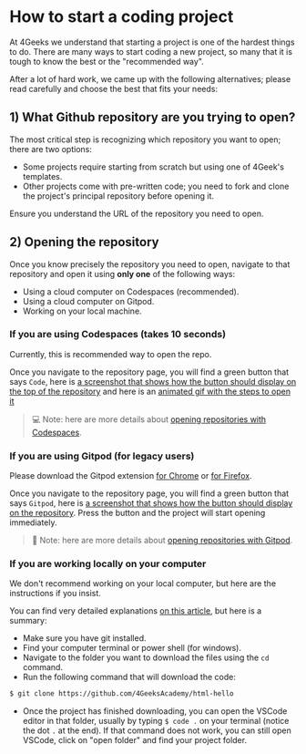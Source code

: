 # How to start a coding project

At 4Geeks we understand that starting a project is one of the hardest things to do. There are many ways to start coding a new project, so many that it is tough to know the best or the "recommended way". 

After a lot of hard work, we came up with the following alternatives; please read carefully and choose the best that fits your needs:

## 1) What Github repository are you trying to open?

The most critical step is recognizing which repository you want to open; there are two options:
- Some projects require starting from scratch but using one of 4Geek's templates.
- Other projects come with pre-written code; you need to fork and clone the project's principal repository before opening it.

Ensure you understand the URL of the repository you need to open.

## 2) Opening the repository

Once you know precisely the repository you need to open, navigate to that repository and open it using **only one** of the following ways:

- Using a cloud computer on Codespaces (recommended).
- Using a cloud computer on Gitpod.
- Working on your local machine.

### If you are using Codespaces (takes 10 seconds)

Currently, this is recommended way to open the repo.

Once you navigate to the repository page, you will find a green button that says `Code`, here is [a screenshot that shows how the button should display on the top of the repository](https://github.com/breatheco-de/content/raw/master/src/assets/images/open-codespace.png) and here is an [animated gif with the steps to open it](https://github.com/breatheco-de/content/raw/master/src/assets/images/create-codespace.gif?raw=true)

> 💻 Note: here are more details about [opening repositories with Codespaces](https://4geeks.com/lesson/how-to-use-github-codespaces).

### If you are using Gitpod (for legacy users)

Please download the Gitpod extension [for Chrome](https://chrome.google.com/webstore/detail/gitpod-always-ready-to-co/dodmmooeoklaejobgleioelladacbeki) or [for Firefox](https://addons.mozilla.org/en-US/firefox/addon/gitpod/).

Once you navigate to the repository page, you will find a green button that says `Gitpod`, here is [a screenshot that shows how the button should display on the repository](https://storage.googleapis.com/breathecode-asset-images/15d7c805161244a5a38d7bbf82fb8d355073ad7ac195088a453fba5777c3ef99.png). Press the button and the project will start opening immediately.

> 🍊 Note: here are more details about [opening repositories with Gitpod](https://4geeks.com/lesson/how-to-use-gitpod).

### If you are working locally on your computer

We don't recommend working on your local computer, but here are the instructions if you insist. 

You can find very detailed explanations [on this article](https://4geeks.com/how-to/github-clone-repository), but here is a summary:

- Make sure you have git installed.
- Find your computer terminal or power shell (for windows).
- Navigate to the folder you want to download the files using the `cd` command.
- Run the following command that will download the code:

```sh
$ git clone https://github.com/4GeeksAcademy/html-hello
```

- Once the project has finished downloading, you can open the VSCode editor in that folder, usually by typing `$ code .` on your terminal (notice the dot `.` at the end). If that command does not work, you can still open VSCode, click on "open folder" and find your project folder.

